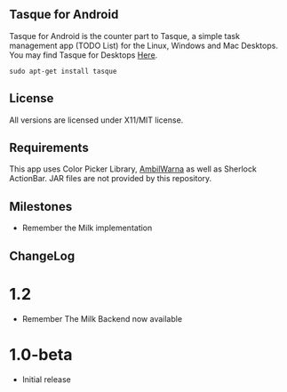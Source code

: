 ## Tasque for Android

Tasque for Android is the counter part to Tasque, a simple task management app (TODO List) for the Linux, Windows and Mac Desktops.
You may find Tasque for Desktops [Here](https://live.gnome.org/Tasque).

    sudo apt-get install tasque

## License
All versions are licensed under X11/MIT license.

## Requirements
This app uses Color Picker Library, [AmbilWarna](https://code.google.com/p/android-color-picker/) as well as Sherlock ActionBar. JAR files are not provided by this repository.

## Milestones
* Remember the Milk implementation

## ChangeLog

# 1.2
* Remember The Milk Backend now available

# 1.0-beta
* Initial release


